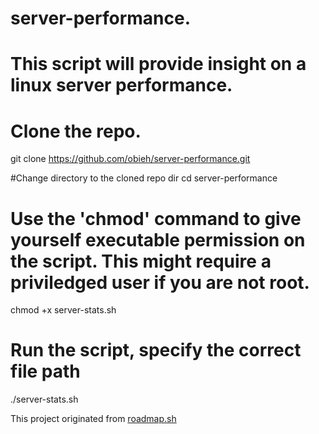 # server-performance.

# This script will provide insight on a linux server performance.

# Clone the repo.
git clone https://github.com/obieh/server-performance.git

#Change directory to the cloned repo dir
cd server-performance
# Use the 'chmod' command to give yourself executable permission on the script. This might require a priviledged user if you are not root.
chmod +x server-stats.sh

# Run the script, specify the correct file path
./server-stats.sh

This project originated from <a href="https://roadmap.sh/projects/server-stats">roadmap.sh</a>
